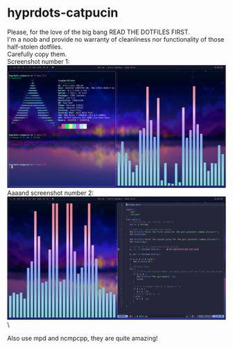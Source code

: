 # hyprdots-catpucin
Please, for the love of the big bang READ THE DOTFILES FIRST.\
I'm a noob and provide no warranty of cleanliness nor functionality of those half-stolen dotfiles. \
Carefully copy them. \
Screenshot number 1:
![alt text](https://github.com/Matekbezgatek/hyprdots-catpucin/blob/main/ss1.png)\
Aaaand screenshot number 2:
![alt text](https://github.com/Matekbezgatek/hyprdots-catpucin/blob/main/ss2.png)\

Also use mpd and ncmpcpp, they are quite amazing!
